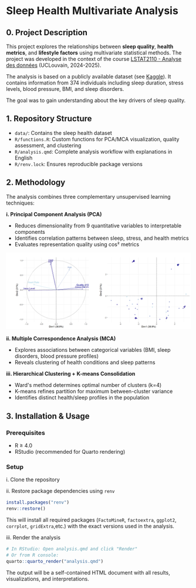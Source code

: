 # Sleep Health Multivariate Analysis

## 0. Project Description

This project explores the relationships between **sleep quality**, **health metrics**, and **lifestyle factors** using multivariate statistical methods. The project was developed in the context of the course [LSTAT2110 - Analyse des données](https://uclouvain.be/cours-2024-lstat2110) (UCLouvain, 2024-2025).

The analysis is based on a publicly available dataset (see [Kaggle](https://www.kaggle.com/datasets/uom190346a/sleep-health-and-lifestyle-dataset)). It contains information from 374 individuals including sleep duration, stress levels, blood pressure, BMI, and sleep disorders.

The goal was to gain understanding about the key drivers of sleep quality.

## 1. Repository Structure

- `data/`: Contains the sleep health dataset
- `R/functions.R`: Custom functions for PCA/MCA visualization, quality assessment, and clustering
- `R/analysis.qmd`: Complete analysis workflow with explanations in English
- `R/renv.lock`: Ensures reproducible package versions


## 2. Methodology

The analysis combines three complementary unsupervised learning techniques:

**i. Principal Component Analysis (PCA)**
- Reduces dimensionality from 9 quantitative variables to interpretable components
- Identifies correlation patterns between sleep, stress, and health metrics
- Evaluates representation quality using cos² metrics


![PCA Plot](assets/pca_plot.png)

**ii. Multiple Correspondence Analysis (MCA)**
- Explores associations between categorical variables (BMI, sleep disorders, blood pressure profiles)
- Reveals clustering of health conditions and sleep patterns


**iii. Hierarchical Clustering + K-means Consolidation**
- Ward's method determines optimal number of clusters (k=4)
- K-means refines partition for maximum between-cluster variance
- Identifies distinct health/sleep profiles in the population


## 3. Installation & Usage

### Prerequisites

- R ≥ 4.0
- RStudio (recommended for Quarto rendering)

### Setup

i. Clone the repository

ii. Restore package dependencies using `renv`
```r
install.packages("renv")
renv::restore()
```

This will install all required packages (`FactoMineR`, `factoextra`, `ggplot2`, `corrplot`, `gridExtra`,etc.) with the exact versions used in the analysis.

iii. Render the analysis
```r
# In RStudio: Open analysis.qmd and click "Render"
# Or from R console:
quarto::quarto_render("analysis.qmd")
```

The output will be a self-contained HTML document with all results, visualizations, and interpretations.